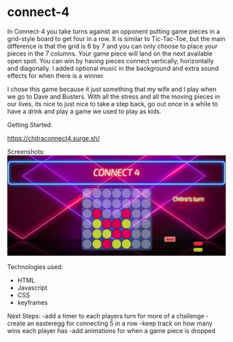 # connect-4
In Connect-4 you take turns against an opponent putting game pieces in a grid-style board to get four in a row.  It is similar to Tic-Tac-Toe, but the main difference is that the grid is 6 by 7 and you can only choose to place your pieces in the 7 columns.  Your game piece will land on the next available open spot.  You can win by having pieces connect vertically, horizontally and diagonally.  I added optional music in the background and extra sound effects for when there is a winner.

I chose this game because it just something that my wife and I play when we go to Dave and Busters.  With all the stress and all the moving pieces in our lives, its nice to just nice to take a step back, go out once in a while to have a drink and play a game we used to play as kids.

Getting Started:

https://chitraconnect4.surge.sh/

Screenshots:
<img src='img/Screen Shot 2021-07-07 at 1.16.19 PM.png'>

Technologies used:
- HTML
- Javascript
- CSS
- keyframes

Next Steps:
-add a timer to each players turn for more of a challenge
-create an easteregg for connecting 5 in a row
-keep track on how many wins each player has
-add animations for when a game piece is dropped